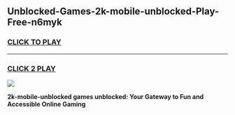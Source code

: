 
## Unblocked-Games-2k-mobile-unblocked-Play-Free-n6myk
<h3>
<a href="https://premium76.site?title=2k-mobile-unblocked&ref=21A">CLICK TO PLAY</a></h3>
<hr>

<h3>
<a href="https://premium76.site?title=2k-mobile-unblocked&ref=21A">CLICK 2 PLAY</a>
  
</h3>

<a href="https://premium76.site?title=2k-mobile-unblocked&ref=21A"><img src="https://clearcache.store/games.png"></a>


**2k-mobile-unblocked games unblocked: Your Gateway to Fun and Accessible Online Gaming**
